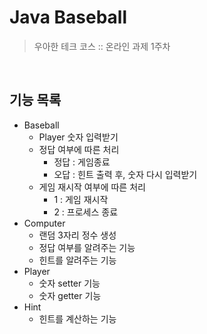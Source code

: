 # Java Baseball

> 우아한 테크 코스 :: 온라인 과제 1주차
   
&nbsp;

## 기능 목록

- Baseball
    + Player 숫자 입력받기
    + 정답 여부에 따른 처리
        * 정답 : 게임종료
        * 오답 : 힌트 출력 후, 숫자 다시 입력받기
    + 게임 재시작 여부에 따른 처리
        * 1 : 게임 재시작
        * 2 : 프로세스 종료
- Computer
    + 랜덤 3자리 정수 생성
    + 정답 여부를 알려주는 기능
    + 힌트를 알려주는 기능
- Player
    + 숫자 setter 기능
    + 숫자 getter 기능
- Hint
    + 힌트를 계산하는 기능